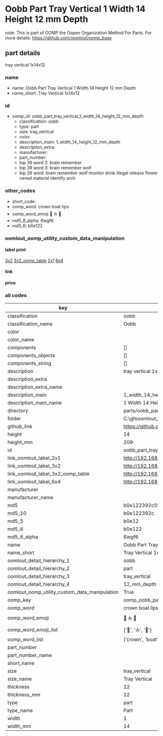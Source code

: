 # Oobb Part Tray Vertical 1 Width 14 Height 12 mm Depth  

note: This is part of OOMP the Oopen Organization Method For Parts. For more details: https://github.com/oomlout/oomp_base

##  part details
  



tray vertical 1x14x12



### name
* name: Oobb Part Tray Vertical 1 Width 14 Height 12 mm Depth
* name_short: Tray Vertical 1x14x12 
### id
* oomp_id: oobb_part_tray_vertical_1_width_14_height_12_mm_depth
  * classification: oobb
  * type: part
  * size: tray_vertical
  * color: 
  * description_main: 1_width_14_height_12_mm_depth
  * description_extra: 
  * manufacturer: 
  * part_number: 
  * bip 39 word 2: brain remember
  * bip 39 word 3: brain remember wolf
  * bip 39 word: brain remember wolf monitor drink illegal release flower cereal material identify arch

### other_codes
* short_code: 
* oomp_word: crown boat lips
* oomp_word_emoji :crown: :boat: :lips:
* md5_6_alpha: 6wgf6
* md5_6: b0e122






### oomlout_oomp_utility_custom_data_manipulation
#### label print
[3x2](http://192.168.1.245:1112/?label=oomp%206wgf6)
[3x2_oomp_table](http://192.168.1.108:1112/?label=oomp%206wgf6)
[2x1](http://192.168.1.242:1112/?label=oomp%206wgf6)
[6x4](http://192.168.1.55:1112/?label=oomp%206wgf6)    

#### link

                              

#### price







### all codes 
| key | value |  
| --- | --- |  
| classification | oobb |  
| classification_name | Oobb |  
| color |  |  
| color_name |  |  
| components | [] |  
| components_objects | [] |  
| components_string | [] |  
| description | tray vertical 1x14x12 |  
| description_extra |  |  
| description_extra_name |  |  
| description_main | 1_width_14_height_12_mm_depth |  
| description_main_name | 1 Width 14 Height 12 mm Depth |  
| directory | parts/oobb_part_tray_vertical_1_width_14_height_12_mm_depth |  
| folder | C:\gh\oomlout_oobb_version_4_generated_parts\parts\oobb_part_tray_vertical_1_width_14_height_12_mm_depth |  
| github_link | https://github.com/oomlout/oomlout_oomp_part_src/tree/main/parts/oobb_part_tray_vertical_1_width_14_height_12_mm_depth |  
| height | 14 |  
| height_mm | 209 |  
| id | oobb_part_tray_vertical_1_width_14_height_12_mm_depth |  
| link_oomlout_label_2x1 | http://192.168.1.242:1112/?label=oomp%206wgf6 |  
| link_oomlout_label_3x2 | http://192.168.1.245:1112/?label=oomp%206wgf6 |  
| link_oomlout_label_3x2_oomp_table | http://192.168.1.108:1112/?label=oomp%206wgf6 |  
| link_oomlout_label_6x4 | http://192.168.1.55:1112/?label=oomp%206wgf6 |  
| manufacturer |  |  
| manufacturer_name |  |  
| md5 | b0e122392c5996a5c42188f1f9ad68d7 |  
| md5_10 | b0e122392c |  
| md5_5 | b0e12 |  
| md5_6 | b0e122 |  
| md5_6_alpha | 6wgf6 |  
| name | Oobb Part Tray Vertical 1 Width 14 Height 12 mm Depth |  
| name_short | Tray Vertical 1x14x12  |  
| oomlout_detail_hierarchy_1 | oobb |  
| oomlout_detail_hierarchy_2 | part |  
| oomlout_detail_hierarchy_3 | tray_vertical |  
| oomlout_detail_hierarchy_4 | 12_mm_depth |  
| oomlout_oomp_utility_custom_data_manipulation | True |  
| oomp_key | oomp_oobb_part_tray_vertical_1_width_14_height_12_mm_depth |  
| oomp_word | crown boat lips |  
| oomp_word_emoji | :crown: :boat: :lips: |  
| oomp_word_emoji_list | [':crown:', ':boat:', ':lips:'] |  
| oomp_word_list | ['crown', 'boat', 'lips'] |  
| part_number |  |  
| part_number_name |  |  
| short_name |  |  
| size | tray_vertical |  
| size_name | Tray Vertical |  
| thickness | 12 |  
| thickness_mm | 12 |  
| type | part |  
| type_name | Part |  
| width | 1 |  
| width_mm | 14 |  
